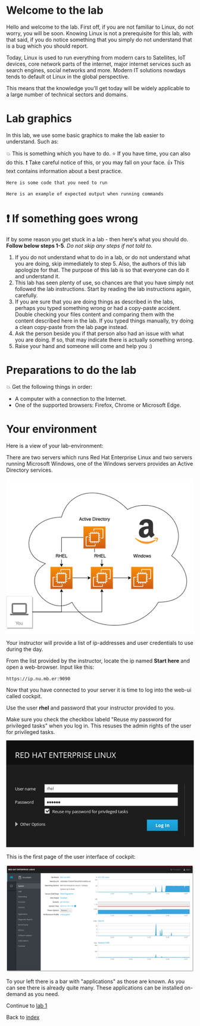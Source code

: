 # Welcome to the lab

Hello and welcome to the lab. First off, if you are not familiar to Linux, do not worry, you will be soon. Knowing Linux is not a prerequisite for this lab, with that said, if you do notice something that you simply do not understand that is a bug which you should report.

Today, Linux is used to run everything from modern cars to Satellites, IoT devices, core network parts of the internet, major internet services such as search engines, social networks and more. Modern IT solutions nowdays tends to default ot Linux in the global perspective. 

This means that the knowledge you'll get today will be widely applicable to a large number of technical sectors and domains.

# Lab graphics

In this lab, we use some basic graphics to make the lab easier to understand. Such as:

:boom: This is something which you have to do.
:star: If you have time, you can also do this.
:exclamation: Take careful notice of this, or you may fall on your face.
:thumbsup: This text contains information about a best practice.
```
Here is some code that you need to run
```
```
Here is an example of expected output when running commands
```

# :exclamation: If something goes wrong
If by some reason you get stuck in a lab - then here's what you should do. **Follow below steps 1-5**. _Do not skip any steps if not told to._

1. If you do not understand what to do in a lab, or do not understand what you are doing, skip immediately to step 5. Also, the authors of this lab apologize for that. The purpose of this lab is so that everyone can do it and understand it.
2. This lab has seen plenty of use, so chances are that you have simply not followed the lab instructions. Start by reading the lab instructions again, carefully.
3. If you are sure that you are doing things as described in the labs, perhaps you typed something wrong or had a copy-paste accident. Double checking your files content and comparing them with the content described here in the lab. If you typed things manually, try doing a clean copy-paste from the lab page instead.
4. Ask the person beside you if that person also had an issue with what you are doing. If so, that may indicate there is actually something wrong.
5. Raise your hand and someone will come and help you :)

# Preparations to do the lab

:boom: Get the following things in order:
* A computer with a connection to the Internet.
* One of the supported browsers: Firefox, Chrome or Microsoft Edge.



# Your environment

Here is a view of your lab-environment:

There are two servers which runs Red Hat Enterprise Linux and two servers running Microsoft Windows, one of the Windows servers provides an Active Directory services.

![Overview of workshop](images/cockpitws.png)

Your instructor will provide a list of ip-addresses and user credentials to use during the day. 

From the list provided by the instructor, locate the ip named **Start here** and open a web-browser. Input like this:
```
https://ip.nu.mb.er:9090
```
Now that you have connected to your server it is time to log into the web-ui called cockpit.

Use the user **rhel** and password that your instructor provided to you.

Make sure you check the checkbox labeld "Reuse my password for privileged tasks" when you log in. This resuses the admin rights of the user for privileged tasks.

![login page of cockpit](images/login.png)

This is the first page of the user interface of cockpit:

![system user interface of cockpit](images/interface_system.png)

To your left there is a bar with "applications" as those are known. As you can see there is already quite many. These applications can be installed on-demand as you need.

Continue to [lab 1](lab1.md)

Back to [index](thews.md)
